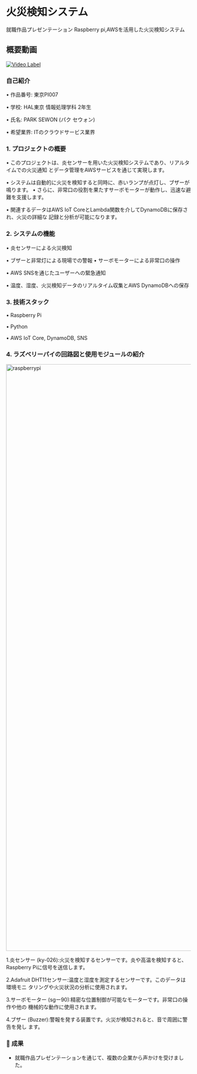 # 火災検知システム
就職作品プレゼンテーション
Raspberry pi,AWSを活用した火災検知システム


## 概要動画
[![Video Label](http://img.youtube.com/vi/odktV89QTxg/0.jpg)](https://youtu.be/odktV89QTxg)

### 自己紹介

• 作品番号: 東京PI007

• 学校: HAL東京 情報処理学科 2年生 

• 氏名: PARK SEWON
(パク セウォン)

• 希望業界: ITのクラウドサービス業界

### 1. プロジェクトの概要

• このプロジェクトは、炎センサーを用いた火災検知システムであり、リアルタイムでの火災通知 とデータ管理をAWSサービスを通じて実現します。

• システムは自動的に火災を検知すると同時に、赤いランプが点灯し、ブザーが鳴ります。 • さらに、非常口の役割を果たすサーボモーターが動作し、迅速な避難を支援します。

• 関連するデータはAWS IoT CoreとLambda関数を介してDynamoDBに保存され、火災の詳細な 記録と分析が可能になります。


### 2. システムの機能

• 炎センサーによる火災検知

• ブザーと非常灯による現場での警報 • サーボモーターによる非常口の操作

• AWS SNSを通じたユーザーへの緊急通知

• 温度、湿度、火災検知データのリアルタイム収集とAWS DynamoDBへの保存


### 3. 技術スタック

• Raspberry Pi

• Python

• AWS IoT Core, DynamoDB, SNS


### 4. ラズベリーパイの回路図と使用モジュールの紹介

<img width="1596" alt="raspberrypi" src="https://github.com/parkminmull/kasaisystemproject/assets/114851426/86bbdc4d-9725-4fdb-a635-c0ce880ac498">

1.炎センサー (ky-026):火災を検知するセンサーです。炎や高温を検知すると、 Raspberry Piに信号を送信します。

2.Adafruit DHT11センサー:温度と湿度を測定するセンサーです。このデータは環境モニ タリングや火災状況の分析に使用されます。

3.サーボモーター (sgー90):精密な位置制御が可能なモーターです。非常口の操作や他の 機械的な動作に使用されます。

4.ブザー (Buzzer):警報を発する装置です。火災が検知されると、音で周囲に警告を発し ます。









### 🎯 成果
- 就職作品プレゼンテーションを通じて、複数の企業から声かけを受けました。


